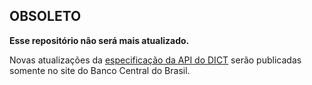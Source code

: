 ## OBSOLETO

**Esse repositório não será mais atualizado.** 

Novas atualizações da [especificação da API do DICT](https://www.bcb.gov.br/content/estabilidadefinanceira/pix/API-DICT.html) serão publicadas somente no site do Banco Central do Brasil.  

